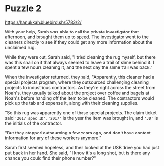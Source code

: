 # Puzzle 2
https://hanukkah.bluebird.sh/5783/2/

With your help, Sarah was able to call the private investigator that afternoon, and brought them up to speed. The investigator went to the cleaners directly to see if they could get any more information about the unclaimed rug.

While they were out, Sarah said, "I tried cleaning the rug myself, but there was this snail on it that always seemed to leave a trail of slime behind it. I spent a few hours cleaning it, and the next day the slime trail was back."

When the investigator returned, they said, "Apparently, this cleaner had a special projects program, where they outsourced challenging cleaning projects to industrious contractors. As they're right across the street from Noah's, they usually talked about the project over coffee and bagels at Noah's before handing off the item to be cleaned. The contractors would pick up the tab and expense it, along with their cleaning supplies.

"So this rug was apparently one of those special projects. The claim ticket said `'2017 spec JD'`. `'2017'` is the year the item was brought in, and `'JD'` is the initials of the contractor.

"But they stopped outsourcing a few years ago, and don't have contact information for any of these workers anymore."

Sarah first seemed hopeless, and then looked at the USB drive you had just put back in her hand. She said, "I know it's a long shot, but is there any chance you could find their phone number?"
